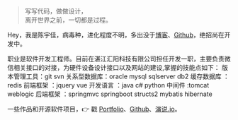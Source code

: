 > 写写代码，做做设计，  
> 离开世界之前，一切都是过程。

Hey，我是陈宇佳，病毒种，进化程度不明，多出没于[博客](https://alexnest.github.io)、[Github](http://github.com/alexnest)，绝招尚在开发中。

职业是软件开发工程师。目前在湛江汇阳科技有限公司担任开发一职，主要负责微信相关接口的对接，为硬件设备设计接口以及网站的建设,掌握的技能点如下：
版本管理工具：git svn
关系型数据库：oracle mysql sqlserver db2
缓存数据库  ：redis
前端框架    ：jquery vue
开发语言    ：java c# python
中间件      :tomcat weblogic
后端框架    ：springmvc springboot structs2 mybatis hibernate

一些作品和开源软件项目，👉 戳 [Portfolio](/portfolio)、[Github](http://github.com/huxpro)、[演说.io](https://zhuanlan.zhihu.com/p/21280918)。 
